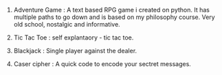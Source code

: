 1. Adventure Game :
A text based RPG game i created on python. It has multiple paths to go down and is based on my philosophy course. Very old school, nostalgic and informative. 

2. Tic Tac Toe :
self explantaory - tic tac toe.

3. Blackjack :
Single player against the dealer.

4. Caser cipher :
A quick code to encode your sectret messages.

